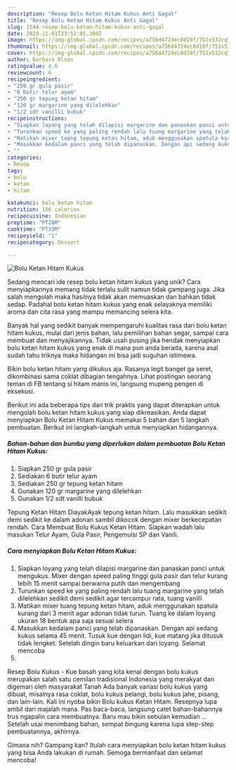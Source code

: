 ```yaml
---
description: "Resep Bolu Ketan Hitam Kukus Anti Gagal"
title: "Resep Bolu Ketan Hitam Kukus Anti Gagal"
slug: 1544-resep-bolu-ketan-hitam-kukus-anti-gagal
date: 2020-11-01T23:51:05.380Z
image: https://img-global.cpcdn.com/recipes/a756d4724ec8d19f/751x532cq70/bolu-ketan-hitam-kukus-foto-resep-utama.jpg
thumbnail: https://img-global.cpcdn.com/recipes/a756d4724ec8d19f/751x532cq70/bolu-ketan-hitam-kukus-foto-resep-utama.jpg
cover: https://img-global.cpcdn.com/recipes/a756d4724ec8d19f/751x532cq70/bolu-ketan-hitam-kukus-foto-resep-utama.jpg
author: Barbara Olson
ratingvalue: 4.6
reviewcount: 6
recipeingredient:
- "250 gr gula pasir"
- "6 butir telur ayam"
- "250 gr tepung ketan hitam"
- "120 gr margarine yang dilelehkan"
- "1/2 sdt vanilli bubuk"
recipeinstructions:
- "Siapkan loyang yang telah dilapisi margarine dan panaskan panci untuk mengukus. Mixer dengan speed paling tinggi gula pasir dan telur kurang lebih 15 menit sampai berwarna putih dan mengembang"
- "Turunkan speed ke yang paling rendah lalu tuang margarine yang telah dilelehkan sedikit demi sedikit agar tercampur rata, tuang vanilli"
- "Matikan mixer tuang tepung ketan hitam, aduk menggunakan spatula kurang dari 3 menit agar adonan tidak turun. Tuang ke dalam loyang ukuran 18 bentuk apa saja sesuai selera"
- "Masukkan kedalam panci yang telah dipanaskan. Dengan api sedang kukus selama 45 menit. Tusuk kue dengan lidi, kue matang jika ditusuk tidak lengket. Setelah dingin baru keluarkan dari loyang. Selamat mencoba"
- ""
categories:
- Resep
tags:
- bolu
- ketan
- hitam

katakunci: bolu ketan hitam 
nutrition: 156 calories
recipecuisine: Indonesian
preptime: "PT28M"
cooktime: "PT33M"
recipeyield: "1"
recipecategory: Dessert

---
```



![Bolu Ketan Hitam Kukus](https://img-global.cpcdn.com/recipes/a756d4724ec8d19f/751x532cq70/bolu-ketan-hitam-kukus-foto-resep-utama.jpg)

Sedang mencari ide resep bolu ketan hitam kukus yang unik? Cara menyiapkannya memang tidak terlalu sulit namun tidak gampang juga. Jika salah mengolah maka hasilnya tidak akan memuaskan dan bahkan tidak sedap. Padahal bolu ketan hitam kukus yang enak selayaknya memiliki aroma dan cita rasa yang mampu memancing selera kita.

Banyak hal yang sedikit banyak mempengaruhi kualitas rasa dari bolu ketan hitam kukus, mulai dari jenis bahan, lalu pemilihan bahan segar, sampai cara membuat dan menyajikannya. Tidak usah pusing jika hendak menyiapkan bolu ketan hitam kukus yang enak di mana pun anda berada, karena asal sudah tahu triknya maka hidangan ini bisa jadi suguhan istimewa.

Bikin bolu ketan hitam yang dikukus aja. Rasanya legit banget ga seret, dikombinasi sama coklat dibagian tengahnya. Lihat postingan seorang teman di FB tentang si hitam manis ini, langsung mupeng pengen di eksekusi.


Berikut ini ada beberapa tips dan trik praktis yang dapat diterapkan untuk mengolah bolu ketan hitam kukus yang siap dikreasikan. Anda dapat menyiapkan Bolu Ketan Hitam Kukus memakai 5 bahan dan 5 langkah pembuatan. Berikut ini langkah-langkah untuk menyiapkan hidangannya.

<!--inarticleads1-->

##### Bahan-bahan dan bumbu yang diperlukan dalam pembuatan Bolu Ketan Hitam Kukus:

1. Siapkan 250 gr gula pasir
1. Sediakan 6 butir telur ayam
1. Sediakan 250 gr tepung ketan hitam
1. Gunakan 120 gr margarine yang dilelehkan
1. Gunakan 1/2 sdt vanilli bubuk


Tepung Ketan Hitam DiayakAyak tepung ketan hitam. Lalu masukkan sedikit demi sedikit ke dalam adonan sambil dikocok dengan mixer berkecepatan rendah. Cara Membuat Bolu Kukus Ketan Hitam. Siapkan wadah lalu masukan Telur Ayam, Gula Pasir, Pengemulsi SP dan Vanili. 

<!--inarticleads2-->

##### Cara menyiapkan Bolu Ketan Hitam Kukus:

1. Siapkan loyang yang telah dilapisi margarine dan panaskan panci untuk mengukus. Mixer dengan speed paling tinggi gula pasir dan telur kurang lebih 15 menit sampai berwarna putih dan mengembang
1. Turunkan speed ke yang paling rendah lalu tuang margarine yang telah dilelehkan sedikit demi sedikit agar tercampur rata, tuang vanilli
1. Matikan mixer tuang tepung ketan hitam, aduk menggunakan spatula kurang dari 3 menit agar adonan tidak turun. Tuang ke dalam loyang ukuran 18 bentuk apa saja sesuai selera
1. Masukkan kedalam panci yang telah dipanaskan. Dengan api sedang kukus selama 45 menit. Tusuk kue dengan lidi, kue matang jika ditusuk tidak lengket. Setelah dingin baru keluarkan dari loyang. Selamat mencoba
1. 


Resep Bolu Kukus - Kue basah yang kita kenal dengan bolu kukus merupakan salah satu cemilan tradisional Indonesia yang merakyat dan digemari oleh masyarakat Tanah Ada banyak variasi bolu kukus yang dibuat, misalnya rasa coklat, bolu kukus pelangi, bolu kukus jahe, pisang, dan lain-lain. Kali ini nyoba bikin Bolu kukus Ketan Hitam. Resepnya lupa ambil dari majalah mana. Pas baca-baca, langsung catet bahan-bahannya trus ngapalin cara membuatnya. Baru mau bikin sebulan kemudian … Setelah usai menimbang bahan, sempat bingung karena lupa step-step pembuatannya, akhirnya. 

Gimana nih? Gampang kan? Itulah cara menyiapkan bolu ketan hitam kukus yang bisa Anda lakukan di rumah. Semoga bermanfaat dan selamat mencoba!
